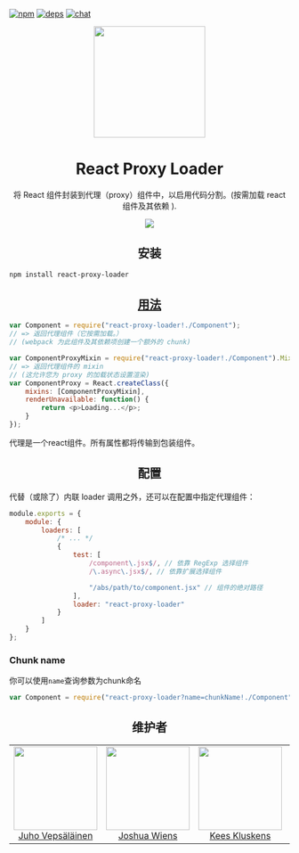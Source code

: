 [![npm][npm]][npm-url]
[![deps][deps]][deps-url]
[![chat][chat]][chat-url]

<div align="center">
  <!-- replace with accurate logo e.g from https://worldvectorlogo.com/ -->
  <a href="https://github.com/webpack/webpack">
    <img width="200" height="200" vspace="" hspace="25"
      src="https://webpack.js.org/assets/icon-square-big.svg">
  </a>
  <h1>React Proxy Loader</h1>
  <p>将 React 组件封装到代理（proxy）组件中，以启用代码分割。(按需加载 react 组件及其依赖 ).<p>
  <a href="https://github.com/webpack-contrib/react-proxy-loader"><img src="https://img.shields.io/badge/Github-查看更多-brightgreen.svg"></a>
</div>

<h2 align="center">安装</h2>

```bash
npm install react-proxy-loader
```

<h2 align="center"><a href="https://webpack.js.org/concepts/loaders">用法</a></h2>

``` js
var Component = require("react-proxy-loader!./Component");
// => 返回代理组件（它按需加载。）
// (webpack 为此组件及其依赖项创建一个额外的 chunk)

var ComponentProxyMixin = require("react-proxy-loader!./Component").Mixin;
// => 返回代理组件的 mixin
// (这允许您为 proxy 的加载状态设置渲染)
var ComponentProxy = React.createClass({
	mixins: [ComponentProxyMixin],
	renderUnavailable: function() {
		return <p>Loading...</p>;
	}
});
```

代理是一个react组件。所有属性都将传输到包装组件。

<h2 align="center">配置</h2>

代替（或除了）内联 loader 调用之外，还可以在配置中指定代理组件：

``` js
module.exports = {
	module: {
		loaders: [
			/* ... */
			{
				test: [
					/component\.jsx$/, // 依靠 RegExp 选择组件
					/\.async\.jsx$/, // 依靠扩展选择组件

					"/abs/path/to/component.jsx" // 组件的绝对路径
				],
				loader: "react-proxy-loader"
			}
		]
	}
};
```

### Chunk name

你可以使用`name`查询参数为chunk命名

``` js
var Component = require("react-proxy-loader?name=chunkName!./Component");
```

<h2 align="center">维护者</h2>

<table>
  <tbody>
    <tr>
      <td align="center">
        <img width="150" height="150"
        src="https://avatars3.githubusercontent.com/u/166921?v=3&s=150">
        </br>
        <a href="https://github.com/bebraw">Juho Vepsäläinen</a>
      </td>
      <td align="center">
        <img width="150" height="150"
        src="https://avatars2.githubusercontent.com/u/8420490?v=3&s=150">
        </br>
        <a href="https://github.com/d3viant0ne">Joshua Wiens</a>
      </td>
      <td align="center">
        <img width="150" height="150"
        src="https://avatars3.githubusercontent.com/u/533616?v=3&s=150">
        </br>
        <a href="https://github.com/SpaceK33z">Kees Kluskens</a>
      </td>
      <td align="center">
        <img width="150" height="150"
        src="https://avatars3.githubusercontent.com/u/3408176?v=3&s=150">
        </br>
        <a href="https://github.com/TheLarkInn">Sean Larkin</a>
      </td>
    </tr>
  <tbody>
</table>


[npm]: https://img.shields.io/npm/v/react-proxy-loader.svg
[npm-url]: https://npmjs.com/package/react-proxy-loader

[deps]: https://david-dm.org/webpack-contrib/react-proxy-loader.svg
[deps-url]: https://david-dm.org/webpack-contrib/react-proxy-loader

[chat]: https://img.shields.io/badge/gitter-webpack%2Fwebpack-brightgreen.svg
[chat-url]: https://gitter.im/webpack/webpack

